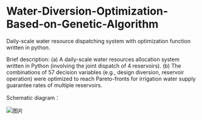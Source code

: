 # Water-Diversion-Optimization-Based-on-Genetic-Algorithm
Daily-scale water resource dispatching system with optimization function written in python.

Brief description:
(a) A daily-scale water resources allocation system written in Python (involving the joint dispatch of 4 reservoirs).
(b) The combinations of 57 decision variables (e.g., design diversion, reservoir operation) were optimized to reach Pareto-fronts for irrigation water supply guarantee rates of multiple reservoirs.

Schematic diagram：

![图片](https://user-images.githubusercontent.com/26668538/123433770-63573080-d5fe-11eb-87f8-139668798128.png)
